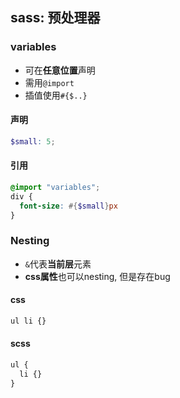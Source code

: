 ## sass: 预处理器
### variables
- 可在**任意位置**声明
- 需用`@import`
- 插值使用`#{$..}`
#### 声明
```scss
$small: 5;
```
#### 引用
```scss
@import "variables";
div {
  font-size: #{$small}px
}
```

### Nesting
- `&`代表**当前层**元素
- **css属性**也可以nesting, 但是存在bug
#### css
```scss
ul li {}
```
#### scss
```scss
ul {
  li {}
}
```
